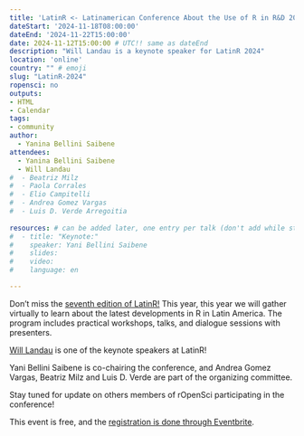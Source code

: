 ```yaml
---
title: 'LatinR <- Latinamerican Conference About the Use of R in R&D 2024'
dateStart: '2024-11-18T08:00:00'
dateEnd: '2024-11-22T15:00:00'
date: 2024-11-12T15:00:00 # UTC!! same as dateEnd
description: "Will Landau is a keynote speaker for LatinR 2024"
location: 'online'
country: "" # emoji
slug: "LatinR-2024"
ropensci: no
outputs: 
- HTML
- Calendar 
tags: 
- community
author:
  - Yanina Bellini Saibene
attendees:
  - Yanina Bellini Saibene
  - Will Landau
#  - Beatriz Milz
#  - Paola Corrales
#  - Elio Campitelli
#  - Andrea Gomez Vargas
#  - Luis D. Verde Arregoitia
  
resources: # can be added later, one entry per talk (don't add while still empty, add once there are resources)
#  - title: "Keynote:"
#    speaker: Yani Bellini Saibene
#    slides: 
#    video: 
#    language: en

---
```


Don’t miss the [seventh edition of LatinR!](https://latinr.org/en/) This year, this year we will gather virtually to learn about the latest developments in R in Latin America. The program includes practical workshops, talks, and dialogue sessions with presenters.

[Will Landau](/author/will-landau/) is one of the keynote speakers at LatinR!

Yani Bellini Saibene is co-chairing the conference, and Andrea Gomez Vargas, Beatriz Milz and Luis D. Verde are part of the organizing committee. 

Stay tuned for update on others members of rOpenSci participating in the conference!

This event is free, and the [registration is done through Eventbrite](https://www.eventbrite.cl/e/latinr-2024-conferencia-latinoamericana-sobre-uso-de-r-en-id-tickets-970622687587?utm-campaign=social&utm-content=attendeeshare&utm-medium=discovery&utm-term=listing&utm-source=cp&aff=ebdsshcopyurl).
